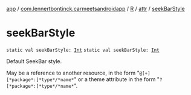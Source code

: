[app](../../../index.md) / [com.lennertbontinck.carmeetsandroidapp](../../index.md) / [R](../index.md) / [attr](index.md) / [seekBarStyle](./seek-bar-style.md)

# seekBarStyle

`static val seekBarStyle: `[`Int`](https://kotlinlang.org/api/latest/jvm/stdlib/kotlin/-int/index.html)
`static val seekBarStyle: `[`Int`](https://kotlinlang.org/api/latest/jvm/stdlib/kotlin/-int/index.html)

Default SeekBar style.

May be a reference to another resource, in the form "`@[+][*package*:]*type*/*name*`" or a theme attribute in the form "`?[*package*:]*type*/*name*`".


